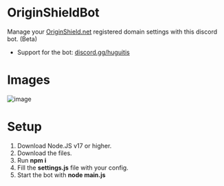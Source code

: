 # OriginShieldBot
Manage your [OriginShield.net](https://OriginShield.net) registered domain settings with this discord bot. (Beta)

- Support for the bot: [discord.gg/huguitis](https://discord.gg/huguitis)

# Images
![image](https://user-images.githubusercontent.com/65133800/215294180-f7285c81-f163-4d3a-a632-8f5521b1de91.png)


# Setup
1. Download Node.JS v17 or higher.
2. Download the files.
3. Run **npm i**
4. Fill the **settings.js** file with your config.
5. Start the bot with **node main.js**
